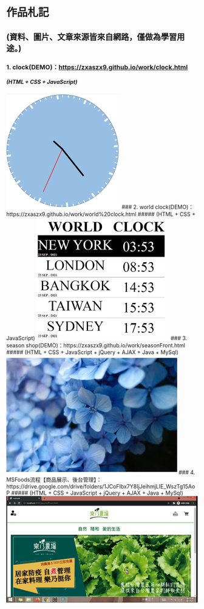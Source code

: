 # 作品札記  
## (資料、圖片、文章來源皆來自網路，僅做為學習用途。)
### 1. clock(DEMO)：https://zxaszx9.github.io/work/clock.html
#####    (HTML + CSS + JavaScript)  
   <img alt="clock" width="300" src="https://github.com/zxaszx9/work/blob/gh-pages/img/season/Clock.png">  
### 2. world clock(DEMO)：https://zxaszx9.github.io/work/world%20clock.html  
#####    (HTML + CSS + JavaScript)  
   <img alt="WorldClock" width="350" src="https://github.com/zxaszx9/work/blob/gh-pages/img/season/WorldClock.png">  
### 3. season shop(DEMO)：https://zxaszx9.github.io/work/seasonFront.html  
#####    (HTML + CSS + JavaScript + jQuery + AJAX + Java + MySql)  
   <img alt="seasonshop" width="450" src="https://github.com/zxaszx9/work/blob/gh-pages/img/season/seasonshop.gif">  
### 4. MSFoods流程【商品展示、後台管理】：https://drive.google.com/drive/folders/1JCoFIbx7Y8IjJeihmjLIE_WszTg15AoP  
#####    (HTML + CSS + JavaScript + jQuery + AJAX + Java + MySql)  
   <img alt="MSFoods" width="650" src="https://github.com/zxaszx9/work/blob/gh-pages/img/season/MSFoods.gif">  
   

